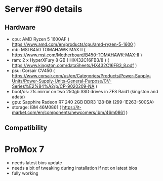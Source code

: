 # Server #90 details

## Hardware

* cpu: AMD Ryzen 5 1600AF ( https://www.amd.com/en/products/cpu/amd-ryzen-5-1600 )
* mb: MSI B450 TOMAHAWK MAX II ( https://www.msi.com/Motherboard/B450-TOMAHAWK-MAX-II )
* ram: 2 x HyperXFury 8 GB ( HX432C16FB3/8 ) ( https://www.kingston.com/dataSheets/HX432C16FB3_8.pdf )
* psu: Corsair CV450 ( https://www.corsair.com/us/en/Categories/Products/Power-Supply-Units/Power-Supply-Units-General-Purpose/CV-Series%E2%84%A2/p/CP-9020209-NA )
* boot/os: zfs mirror on two 250gb SSD drives in ZFS Raid1 (kingston and adata)
* gpu: Sapphire Radeon R7 240 2GB DDR3 128-Bit (299-1E263-500SA)
* storage: IBM 46M0861 ( https://it-market.com/en/components/newcomers/ibm/46m0861 )

## Compatibility

# ProMox 7
* needs latest bios update 
* needs a bit of tweaking during installation if not on latest bios
* fully working
